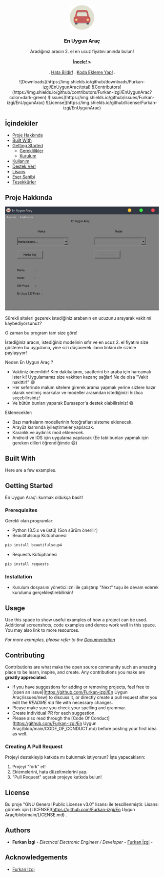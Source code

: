 <br/>
<p align="center">
  <a href="https://github.com/Furkan-izgi/En Uygun Araç">
    <img src="assets/app.svg" alt="Logo" width="80" height="80">
  </a>

  <h3 align="center">En Uygun Araç</h3>

  <p align="center">
    Aradığınız aracın 2. el en ucuz fiyatını anında bulun!
    <br/>
    <br/>
    <a href="https://github.com/Furkan-izgi/En Uygun Araç"><strong>İncele! »</strong></a>
    <br/>
    <br/>
    .
    <a href="https://github.com/Furkan-izgi/En Uygun Araç/issues">Hata Bildir!</a>
    .
    <a href="https://github.com/Furkan-izgi/En Uygun Araç/issues">Koda Ekleme Yap!</a>
    .
  </p>
</p>

<p align="center">![Downloads](https://img.shields.io/github/downloads/Furkan-izgi/EnUygunArac/total) ![Contributors](https://img.shields.io/github/contributors/Furkan-izgi/EnUygunArac?color=dark-green) ![Issues](https://img.shields.io/github/issues/Furkan-izgi/EnUygunArac) ![License](https://img.shields.io/github/license/Furkan-izgi/EnUygunArac) </p>

## İçindekiler

* [Proje Hakkında](#about-the-project)
* [Built With](#built-with)
* [Getting Started](#getting-started)
  * [Gereklilikler](#prerequisites)
  * [Kurulum](#installation)
* [Kullanım](#usage)
* [Destek Ver!](#contributing)
* [Lisans](#license)
* [Eser Sahibi](#authors)
* [Teşekkürler](#acknowledgements)

## Proje Hakkında

![Screen Shot](assets/readme/kapak-foto.png)

Sürekli siteleri gezerek istediğiniz arabanın en ucuzunu arayarak vakit mi kaybediyorsunuz? 

O zaman bu program tam size göre!

İstediğiniz aracın, istediğiniz modelinin sıfır ve en ucuz 2. el fiyatını size gösteren bu uygulama, yine sizi düşünerek ilanın linkini de sizinle paylaşıyor!

Neden En Uygun Araç ?

* Vaktiniz önemlidir! Kim dakikalarını, saatlerini bir araba için harcamak ister ki! Uygulamamız size vakitten kazanç sağlar! 
Ne de olsa "Vakit nakittir!" :smile:
* Her seferinde malum sitelere girerek arama yapmak yerine sizlere hazır olarak verilmiş markalar ve modeller arasından istediğinizi hızlıca seçebilirsiniz!
* Ve bütün bunları yaparak Bursaspor'a destek olabilirsiniz! :sweat_smile:

Eklenecekler:
* Bazı markaların modellerinin fotoğrafları sisteme eklenecek.
* Arayüz kısmında iyileştirmeler yapılacak.
* Karanlık ve aydınlık mod eklenecek.
* Android ve IOS için uygulama yapılacak (Ee tabi bunları yapmak için gereken dilleri öğrendiğimde :smile:)

## Built With

Here are a few examples.

## Getting Started

En Uygun Araç'ı kurmak oldukça basit!

### Prerequisites

Gerekli olan programlar:

* Python (3.5.x ve üstü) (Son sürüm önerilir)
* Beautifulsoup Kütüphanesi
```sh
pip install beautifulsoup4
```
* Requests Kütüphanesi
```sh
pip install requests
```

### Installation

* Kurulum dosyasını yönetici izni ile çalıştırıp "Next" tuşu ile devam ederek kurulumu gerçekleştirebilirsin!

## Usage

Use this space to show useful examples of how a project can be used. Additional screenshots, code examples and demos work well in this space. You may also link to more resources.

_For more examples, please refer to the [Documentation](https://example.com)_

## Contributing

Contributions are what make the open source community such an amazing place to be learn, inspire, and create. Any contributions you make are **greatly appreciated**.
* If you have suggestions for adding or removing projects, feel free to [open an issue](https://github.com/Furkan-izgi/En Uygun Araç/issues/new) to discuss it, or directly create a pull request after you edit the *README.md* file with necessary changes.
* Please make sure you check your spelling and grammar.
* Create individual PR for each suggestion.
* Please also read through the [Code Of Conduct](https://github.com/Furkan-izgi/En Uygun Araç/blob/main/CODE_OF_CONDUCT.md) before posting your first idea as well.

### Creating A Pull Request

Projeyi destekleyip katkıda mı bulunmak istiyorsun? İşte yapacakların:

1. Projeyi "fork" et!
2. Eklemelerini, hata düzeltmelerini yap.
3. "Pull Request" açarak projeye katkıda bulun!

## License

Bu proje "GNU General Public License v3.0" lisansı ile tescillenmiştir. Lisansı görmek için [LICENSE](https://github.com/Furkan-izgi/En Uygun Araç/blob/main/LICENSE.md) .

## Authors

* **Furkan İzgi** - *Electrical Electronic Engineer / Developer* - [Furkan İzgi](https://github.com/Furkan-izgi/) -

## Acknowledgements

* [Furkan İzgi](https://github.com/Furkan-izgi/)
